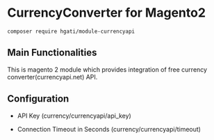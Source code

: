 # CurrencyConverter for Magento2
`composer require hgati/module-currencyapi`

## Main Functionalities
This is magento 2 module which provides integration of free currency converter(currencyapi.net) API.

## Configuration

 - API Key (currency/currencyapi/api_key)

 - Connection Timeout in Seconds (currency/currencyapi/timeout)
